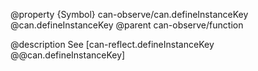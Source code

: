 @property {Symbol} can-observe/can.defineInstanceKey @can.defineInstanceKey
@parent can-observe/function

@description See [can-reflect.defineInstanceKey @@can.defineInstanceKey] 
